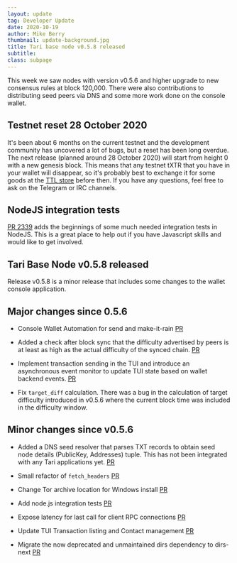 ```yaml
---
layout: update
tag: Developer Update
date: 2020-10-19
author: Mike Berry
thumbnail: update-background.jpg
title: Tari base node v0.5.8 released
subtitle:
class: subpage
---
```


This week we saw nodes with version v0.5.6 and higher upgrade to new consensus rules at block 120,000. There were also contributions to distributing seed peers via DNS and some more work done on the console wallet.

## Testnet reset 28 October 2020

It's been about 6 months on the current testnet and the development community has uncovered a lot of bugs, but a reset has been long overdue. The next release (planned around 28 October 2020) will start from height 0 with a new genesis block. This means that any testnet tXTR that you have in your wallet will disappear, so it's probably best to exchange it for some goods at the [TTL store](https://store.tarilabs.com/) before then. If you have any questions, feel free to ask on the Telegram or IRC channels.

## NodeJS integration tests

[PR 2339](https://github.com/tari-project/tari/pull/2339) adds the beginnings of some much needed integration tests in NodeJS. This is a great place to help out if you have Javascript skills and would like to get involved.

## Tari Base Node v0.5.8 released

Release v0.5.8 is a minor release that includes some changes to the wallet console application.

## Major changes since 0.5.6

- Console Wallet Automation for send and make-it-rain
  [PR](https://github.com/tari-project/tari/pull/2291)

- Added a check after
  block sync that the difficulty advertised by peers is at least as high as the
  actual difficulty of the synced chain.
  [PR](https://github.com/tari-project/tari/pull/2334)

- Implement transaction sending in the TUI and introduce an asynchronous
  event monitor to update TUI state based on wallet backend events.
  [PR](https://github.com/tari-project/tari/pull/2351)

- Fix `target_diff` calculation. There was a bug in the calculation of target difficulty
  introduced in v0.5.6 where the current block time was included in the difficulty window.

## Minor changes since v0.5.6

- Added a DNS seed resolver that parses TXT records to obtain seed node
  details (PublicKey, Addresses) tuple. This has not been integrated with any
  Tari applications yet. [PR](https://github.com/tari-project/tari/pull/2319)

- Small refactor of `fetch_headers`
  [PR](https://github.com/tari-project/tari/pull/2338)

- Change Tor archive location for Windows install
  [PR](https://github.com/tari-project/tari/pull/2345)

- Add node.js integration tests
  [PR](https://github.com/tari-project/tari/pull/2339)

- Expose latency for last call for client RPC connections
  [PR](https://github.com/tari-project/tari/pull/2340)

- Update TUI Transaction listing and Contact management
  [PR](https://github.com/tari-project/tari/pull/2337)

- Migrate the now deprecated and unmaintained dirs dependency to dirs-next
  [PR](https://github.com/tari-project/tari/pull/2350)
